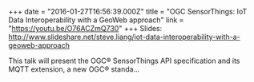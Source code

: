 +++
date = "2016-01-27T16:56:39.000Z"
title = "OGC SensorThings: IoT Data Interoperability with a GeoWeb approach"
link = "https://youtu.be/O76ACZmQ730"
+++
Slides: http://www.slideshare.net/steve.liang/iot-data-interoperability-with-a-geoweb-approach

This talk will present the OGC® SensorThings API specification and its MQTT extension, a new OGC® standa…